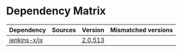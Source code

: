 # Dependency Matrix

Dependency | Sources | Version | Mismatched versions
---------- | ------- | ------- | -------------------
[jenkins-x/jx](https://github.com/jenkins-x/jx) |  | [2.0.513](https://github.com/jenkins-x/jx/releases/tag/v2.0.513) | 
